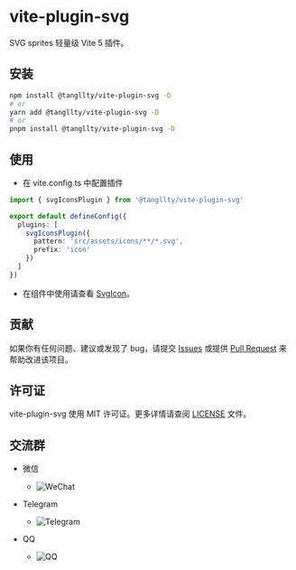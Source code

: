# vite-plugin-svg

SVG sprites 轻量级 Vite 5 插件。

## 安装

```bash
npm install @tangllty/vite-plugin-svg -D
# or
yarn add @tangllty/vite-plugin-svg -D
# or
pnpm install @tangllty/vite-plugin-svg -D
```

## 使用

- 在 vite.config.ts 中配置插件

```ts
import { svgIconsPlugin } from '@tangllty/vite-plugin-svg'

export default defineConfig({
  plugins: [
    svgIconsPlugin({
      pattern: 'src/assets/icons/**/*.svg',
      prefix: 'icon'
    })
  ]
})
```

- 在组件中使用请查看 [SvgIcon](https://gitee.com/tangllty/vite-plugin-svg/blob/master/playground/src/components/SvgIcon/index.vue)。

## 贡献

如果你有任何问题、建议或发现了 bug，请提交 [Issues](https://gitee.com/tangllty/vite-plugin-svg/issues/new) 或提供 [Pull Request](https://gitee.com/tangllty/vite-plugin-svg/pull/new) 来帮助改进该项目。

## 许可证

vite-plugin-svg 使用 MIT 许可证。更多详情请查阅 [LICENSE](https://gitee.com/tangllty/vite-plugin-svg/blob/master/LICENSE) 文件。

## 交流群

- 微信

  - ![WeChat](https://gitee.com/tangllty/tang-docs/raw/master/docs/public/wechat.png)
- Telegram

  - ![Telegram](https://gitee.com/tangllty/tang-docs/raw/master/docs/public/telegram.png)
- QQ

  - ![QQ](https://gitee.com/tangllty/tang-docs/raw/master/docs/public/qq.png)
